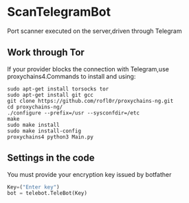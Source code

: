 # ScanTelegramBot
Port scanner executed on the server,driven through Telegram

## Work through Tor
If your provider blocks the connection with Telegram,use proxychains4.Commands to install and using:

```
sudo apt-get install torsocks tor
sudo apt-get install git gcc
git clone https://github.com/rofl0r/proxychains-ng.git
cd proxychains-ng/
./configure --prefix=/usr --sysconfdir=/etc
make
sudo make install
sudo make install-config
proxychains4 python3 Main.py
```

## Settings in the code
You must provide your encryption key issued by botfather

```python
Key=("Enter key")
bot = telebot.TeleBot(Key)
```
